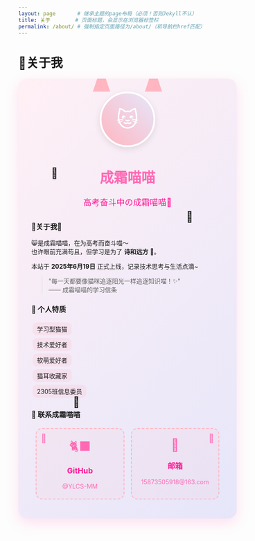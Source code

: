 ```yaml
---
layout: page       # 继承主题的page布局（必须！否则Jekyll不认）
title: 关于        # 页面标题，会显示在浏览器标签栏
permalink: /about/ # 强制指定页面路径为/about/（和导航栏href匹配）
---
```


# 🐾关于我  

<div style="position:relative;padding-top:60px;background:linear-gradient(135deg,#fff0f5,#e6e6fa);padding:30px;border-radius:20px;box-shadow:0 10px 30px rgba(255,105,180,0.2);overflow:hidden;">

  <!-- 猫耳装饰 -->
  <div style="position:absolute;top:-30px;left:50%;transform:translateX(-50%);display:flex;gap:80px;">
    <div style="width:40px;height:60px;background:#ffb6c1;clip-path:polygon(50% 0%,0% 100%,100% 100%);"></div>
    <div style="width:40px;height:60px;background:#ffb6c1;clip-path:polygon(50% 0%,0% 100%,100% 100%);"></div>
  </div>

  <!-- 头像+标题 -->
  <div style="text-align:center;margin-bottom:30px;">
    <div style="width:120px;height:120px;border-radius:50%;background:linear-gradient(45deg,#ffb6c1,#e6e6fa);margin:0 auto 15px;display:flex;align-items:center;justify-content:center;font-size:50px;color:white;border:4px solid white;box-shadow:0 5px 15px rgba(0,0,0,0.1);">🐱</div>
    <h1 style="font-size:2rem;color:#ff69b4;">成霜喵喵</h1>
    <p style="font-size:1.2rem;color:#ff1493;">高考奋斗中の成霜喵喵🐾</p>
  </div>

  ###  🐾关于我🐾
  😸是成霜喵喵，在为高考而奋斗喵～  
  也许眼前充满苟且，但学习是为了 **诗和远方** 🐾。  

  本站于 **2025年6月19日** 正式上线，记录技术思考与生活点滴~  

  > "每一天都要像猫咪追逐阳光一样追逐知识喵！✨"  
  > —— 成霜喵喵的学习信条  


  ### 🌸 个人特质  
  <span style="background:rgba(255,182,193,0.2);padding:5px 10px;border-radius:10px;margin:3px;display:inline-block;">学习型猫猫</span>  
  <span style="background:rgba(255,182,193,0.2);padding:5px 10px;border-radius:10px;margin:3px;display:inline-block;">技术爱好者</span>  
  <span style="background:rgba(255,182,193,0.2);padding:5px 10px;border-radius:10px;margin:3px;display:inline-block;">软萌爱好者</span>  
  <span style="background:rgba(255,182,193,0.2);padding:5px 10px;border-radius:10px;margin:3px;display:inline-block;">猫耳收藏家</span>  
  <span style="background:rgba(255,182,193,0.2);padding:5px 10px;border-radius:10px;margin:3px;display:inline-block;">2305班信息委员</span>  


  ### 📮 联系成霜喵喵  

<div style="display: grid; grid-template-columns: repeat(auto-fit, minmax(200px, 1fr)); gap: 15px; margin-top: 20px; padding: 0 10px;">
  <!-- GitHub 卡片（猫爪互动版） -->
  <div style="background: rgba(255,182,193,0.1); border: 2px dashed #ffb6c1; border-radius: 15px; padding: 20px; text-align: center; transition: all 0.3s ease; position: relative; cursor: pointer;">
    <!-- 左上角猫爪装饰 -->
    <span style="position: absolute; top: 10px; left: 10px; font-size: 20px; color: #ff69b4; opacity: 0.8;">🐾</span>
    <!-- 猫咪图标 -->
    <div style="font-size: 28px; color: #ff69b4; margin-bottom: 10px;">🐈‍⬛</div>
    <p style="font-weight: bold; font-size: 1.1rem; color: #ff1493;">GitHub</p>
    <!-- 可点击的GitHub链接（加target="_blank"新窗口打开） -->
    <a href="https://github.com/YLCS-MM" target="_blank" style="color: #ff69b4; text-decoration: none; display: block; margin-top: 5px; transition: color 0.3s ease;">@YLCS-MM</a>
    <!-- Hover特效：背景变粉+猫爪抖动 -->
    <style>
      [data-github-card]:hover {
        background: rgba(255,182,193,0.3);
        transform: translateY(-3px); /* 悬浮上移 */
      }
      [data-github-card]:hover .float-paw {
        animation: pawShake 0.5s infinite; /* 猫爪抖动动画 */
      }
      @keyframes pawShake {
        0% { transform: rotate(0deg); }
        25% { transform: rotate(-10deg); }
        50% { transform: rotate(10deg); }
        75% { transform: rotate(-10deg); }
        100% { transform: rotate(0deg); }
      }
    </style>
  </div>

  <!-- 邮箱卡片（蝴蝶结互动版） -->
  <div style="background: rgba(255,182,193,0.1); border: 2px dashed #ffb6c1; border-radius: 15px; padding: 20px; text-align: center; transition: all 0.3s ease; position: relative; cursor: pointer;">
    <!-- 右上角蝴蝶结装饰 -->
    <span style="position: absolute; top: 10px; right: 10px; font-size: 20px; color: #ff69b4; opacity: 0.8;">🎀</span>
    <!-- 邮件图标 -->
    <div style="font-size: 28px; color: #ff69b4; margin-bottom: 10px;">📧</div>
    <p style="font-weight: bold; font-size: 1.1rem; color: #ff1493;">邮箱</p>
    <!-- 可点击的邮箱链接（加mailto:协议，点击唤起邮件客户端） -->
    <a href="mailto:15873505918@163.com" style="color: #ff69b4; text-decoration: none; display: block; margin-top: 5px; transition: color 0.3s ease;">15873505918@163.com</a>
    <!-- Hover特效：背景变粉+蝴蝶结晃动 -->
    <style>
      [data-email-card]:hover {
        background: rgba(255,182,193,0.3);
        transform: translateY(-3px); /* 悬浮上移 */
      }
      [data-email-card]:hover .float-bow {
        animation: bowShake 0.5s infinite; /* 蝴蝶结晃动动画 */
      }
      @keyframes bowShake {
        0% { transform: rotate(0deg); }
        25% { transform: rotate(-8deg); }
        50% { transform: rotate(8deg); }
        75% { transform: rotate(-8deg); }
        100% { transform: rotate(0deg); }
      }
    </style>
  </div>
</div>

  <!-- 漂浮猫爪动画 -->
  <span class="float-paw" style="position:absolute;top:20%;left:15%;font-size:24px;">🐾</span>
  <span class="float-paw" style="position:absolute;top:30%;right:20%;font-size:24px;">🐾</span>
  <span class="float-paw" style="position:absolute;bottom:25%;left:25%;font-size:24px;">🐾</span>

  <!-- 猫尾巴装饰 -->
  <div style="position:absolute;bottom:-100px;right:-30px;width:150px;height:250px;background:#ffb6c1;border-radius:50% 0 0 50%;transform:rotate(45deg);opacity:0.3;z-index:-1;"></div>

  <style>
    @keyframes float {
      0% { transform: translateY(0); }
      50% { transform: translateY(-8px); }
      100% { transform: translateY(0); }
    }
    .float-paw {
      display: inline-block;
      animation: float 3s infinite ease-in-out;
    }
    .float-paw:nth-child(1) { animation-delay: 0s; }
    .float-paw:nth-child(2) { animation-delay: 1s; }
    .float-paw:nth-child(3) { animation-delay: 2s; }
  </style>
</div>
